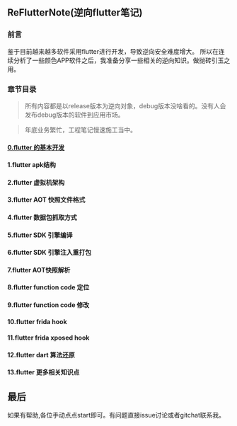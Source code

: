 ## ReFlutterNote(逆向flutter笔记)

### 前言

鉴于目前越来越多软件采用flutter进行开发，导致逆向安全难度增大。
所以在连续分析了一些颜色APP软件之后，我准备分享一些相关的逆向知识。做抛砖引玉之用。

### 章节目录

>所有内容都是以release版本为逆向对象，debug版本没啥看的。没有人会发布debug版本的软件到应用市场。

>年底业务繁忙，工程笔记慢速施工当中。

#### [0.flutter 的基本开发](https://github.com/HuRuWo/ReFlutterNote/blob/main/000.md)

#### 1.flutter apk结构

#### 2.flutter 虚拟机架构

#### 3.flutter AOT 快照文件格式

#### 4.flutter 数据包抓取方式

#### 5.flutter SDK 引擎编译

#### 6.flutter SDK 引擎注入重打包

#### 7.flutter AOT快照解析

#### 8.flutter function code 定位

#### 9.flutter function code 修改

#### 10.flutter frida hook

#### 11.flutter frida xposed hook

#### 12.flutter dart 算法还原

#### 13.flutter 更多相关知识点 

## 最后

如果有帮助,各位手动点点start即可。有问题直接issue讨论或者gitchat联系我。
